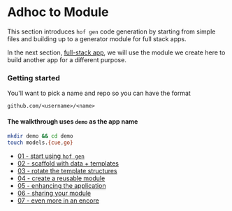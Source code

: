 # Adhoc to Module

This section introduces `hof gen` code generation
by starting from simple files and building up to
a generator module for full stack apps.

In the next section, [full-stack app](../full-stack-app/),
we will use the module we create here
to build another app for a different purpose.

### Getting started

You'll want to pick a name and repo so you can have the format

`github.com/<username>/<name>`

#### The walkthrough uses `demo` as the app name

```sh
mkdir demo && cd demo
touch models.{cue,go}
```

- [01 - start using `hof gen`](./01/)
- [02 - scaffold with data + templates](./02/)
- [03 - rotate the template structures](./03/)
- [04 - create a reusable module](./04/)
- [05 - enhancing the application](./05/)
- [06 - sharing your module](./06/)
- [07 - even more in an encore](./07/)
